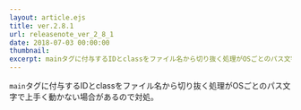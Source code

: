```yaml
---
layout: article.ejs
title: ver.2.8.1
url: releasenote_ver_2_8_1
date: 2018-07-03 00:00:00
thumbnail: 
excerpt: mainタグに付与するIDとclassをファイル名から切り抜く処理がOSごとのパス文字で上手く動かない場合があるので対処
---
```


`main`タグに付与するIDとclassをファイル名から切り抜く処理がOSごとのパス文字で上手く動かない場合があるので対処。

